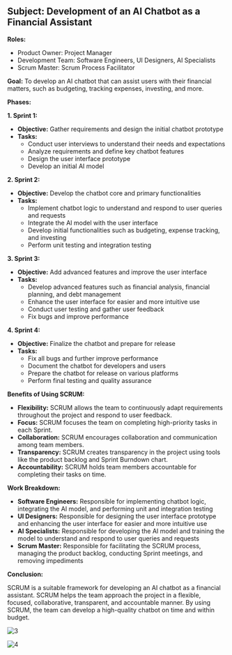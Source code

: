 ## Subject: Development of an AI Chatbot as a Financial Assistant

**Roles:**

* Product Owner: Project Manager
* Development Team: Software Engineers, UI Designers, AI Specialists
* Scrum Master: Scrum Process Facilitator

**Goal:** To develop an AI chatbot that can assist users with their financial matters, such as budgeting, tracking expenses, investing, and more.

**Phases:**

**1. Sprint 1:**

* **Objective:** Gather requirements and design the initial chatbot prototype
* **Tasks:**
    * Conduct user interviews to understand their needs and expectations
    * Analyze requirements and define key chatbot features
    * Design the user interface prototype
    * Develop an initial AI model

**2. Sprint 2:**

* **Objective:** Develop the chatbot core and primary functionalities
* **Tasks:**
    * Implement chatbot logic to understand and respond to user queries and requests
    * Integrate the AI model with the user interface
    * Develop initial functionalities such as budgeting, expense tracking, and investing
    * Perform unit testing and integration testing

**3. Sprint 3:**

* **Objective:** Add advanced features and improve the user interface
* **Tasks:**
    * Develop advanced features such as financial analysis, financial planning, and debt management
    * Enhance the user interface for easier and more intuitive use
    * Conduct user testing and gather user feedback
    * Fix bugs and improve performance

**4. Sprint 4:**

* **Objective:** Finalize the chatbot and prepare for release
* **Tasks:**
    * Fix all bugs and further improve performance
    * Document the chatbot for developers and users
    * Prepare the chatbot for release on various platforms
    * Perform final testing and quality assurance

**Benefits of Using SCRUM:**

* **Flexibility:** SCRUM allows the team to continuously adapt requirements throughout the project and respond to user feedback.
* **Focus:** SCRUM focuses the team on completing high-priority tasks in each Sprint.
* **Collaboration:** SCRUM encourages collaboration and communication among team members.
* **Transparency:** SCRUM creates transparency in the project using tools like the product backlog and Sprint Burndown chart.
* **Accountability:** SCRUM holds team members accountable for completing their tasks on time.

**Work Breakdown:**

* **Software Engineers:** Responsible for implementing chatbot logic, integrating the AI model, and performing unit and integration testing
* **UI Designers:** Responsible for designing the user interface prototype and enhancing the user interface for easier and more intuitive use
* **AI Specialists:** Responsible for developing the AI model and training the model to understand and respond to user queries and requests
* **Scrum Master:** Responsible for facilitating the SCRUM process, managing the product backlog, conducting Sprint meetings, and removing impediments

**Conclusion:**

SCRUM is a suitable framework for developing an AI chatbot as a financial assistant. SCRUM helps the team approach the project in a flexible, focused, collaborative, transparent, and accountable manner. By using SCRUM, the team can develop a high-quality chatbot on time and within budget.

![3](https://github.com/IliyaNazmehr/MEA/assets/94562283/6025de14-2477-47b1-b59f-68ac52c0e8e5)



![4](https://github.com/IliyaNazmehr/MEA/assets/94562283/95819aa6-6f37-4883-a70b-fb43320d59ff)
